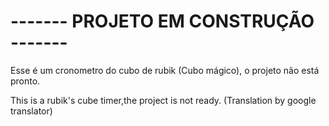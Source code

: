# ------- PROJETO EM CONSTRUÇÃO -------

Esse é um cronometro do cubo de rubik (Cubo mágico), o projeto não está pronto.

This is a rubik's cube timer,the project is not ready. (Translation by google translator)
